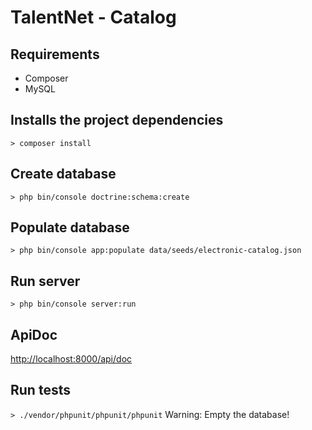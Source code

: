 # TalentNet - Catalog

## Requirements
* Composer
* MySQL

## Installs the project dependencies
`> composer install`

## Create database
`> php bin/console doctrine:schema:create`
    
## Populate database
`> php bin/console app:populate data/seeds/electronic-catalog.json`

## Run server
`> php bin/console server:run`

## ApiDoc
[http://localhost:8000/api/doc](http://localhost:8000/api/doc)

## Run tests
`> ./vendor/phpunit/phpunit/phpunit`
Warning: Empty the database!
